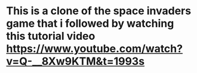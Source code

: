 # This is a clone of the space invaders game that i followed by watching this tutorial video https://www.youtube.com/watch?v=Q-__8Xw9KTM&t=1993s